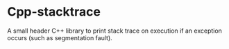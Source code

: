 # Cpp-stacktrace
A small header C++ library to print stack trace on execution if an exception occurs (such as segmentation fault).
